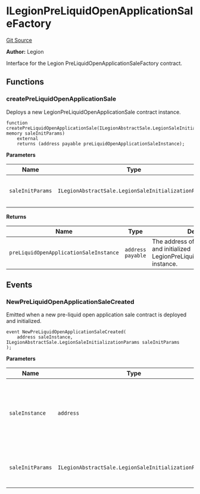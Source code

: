 # ILegionPreLiquidOpenApplicationSaleFactory
[Git Source](https://github.com/Legion-Team/legion-protocol-contracts/blob/76d9c4dea483beb3f4b747419db2d23fd27a8182/src/interfaces/factories/ILegionPreLiquidOpenApplicationSaleFactory.sol)

**Author:**
Legion

Interface for the Legion PreLiquidOpenApplicationSaleFactory contract.


## Functions
### createPreLiquidOpenApplicationSale

Deploys a new LegionPreLiquidOpenApplicationSale contract instance.


```solidity
function createPreLiquidOpenApplicationSale(ILegionAbstractSale.LegionSaleInitializationParams memory saleInitParams)
    external
    returns (address payable preLiquidOpenApplicationSaleInstance);
```
**Parameters**

|Name|Type|Description|
|----|----|-----------|
|`saleInitParams`|`ILegionAbstractSale.LegionSaleInitializationParams`|The Legion sale initialization parameters.|

**Returns**

|Name|Type|Description|
|----|----|-----------|
|`preLiquidOpenApplicationSaleInstance`|`address payable`|The address of the newly deployed and initialized LegionPreLiquidOpenApplicationSale instance.|


## Events
### NewPreLiquidOpenApplicationSaleCreated
Emitted when a new pre-liquid open application sale contract is deployed and initialized.


```solidity
event NewPreLiquidOpenApplicationSaleCreated(
    address saleInstance, ILegionAbstractSale.LegionSaleInitializationParams saleInitParams
);
```

**Parameters**

|Name|Type|Description|
|----|----|-----------|
|`saleInstance`|`address`|The address of the newly deployed pre-liquid open application sale contract.|
|`saleInitParams`|`ILegionAbstractSale.LegionSaleInitializationParams`|The Legion sale initialization parameters used.|

